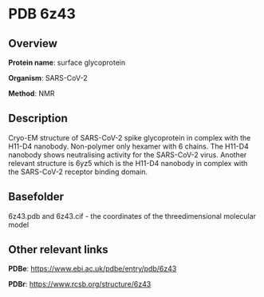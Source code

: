 # PDB 6z43

## Overview

**Protein name**: surface glycoprotein

**Organism**: SARS-CoV-2

**Method**: NMR

## Description

Cryo-EM structure of SARS-CoV-2 spike glycoprotein in complex with the H11-D4 nanobody. Non-polymer only hexamer with 6 chains. The H11-D4 nanobody shows neutralising activity for the SARS-CoV-2 virus. Another relevant structure is 6yz5 which is the H11-D4 nanobody in complex with the SARS-CoV-2 receptor binding domain. 

## Basefolder

6z43.pdb and 6z43.cif - the coordinates of the threedimensional molecular model



## Other relevant links 
**PDBe**:  https://www.ebi.ac.uk/pdbe/entry/pdb/6z43
 
**PDBr**: https://www.rcsb.org/structure/6z43 

